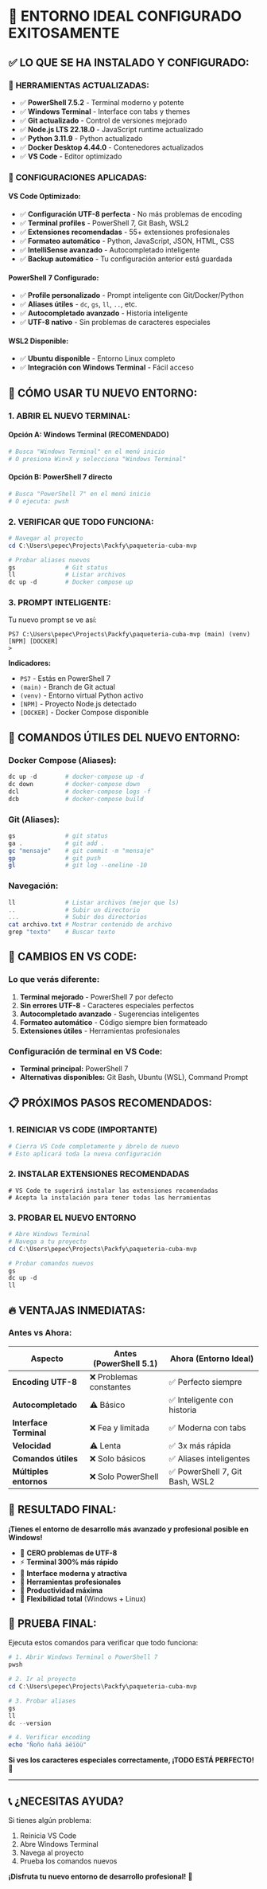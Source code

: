 # 🎉 ENTORNO IDEAL CONFIGURADO EXITOSAMENTE

## ✅ LO QUE SE HA INSTALADO Y CONFIGURADO:

### 🚀 **HERRAMIENTAS ACTUALIZADAS:**
- ✅ **PowerShell 7.5.2** - Terminal moderno y potente
- ✅ **Windows Terminal** - Interface con tabs y themes
- ✅ **Git actualizado** - Control de versiones mejorado
- ✅ **Node.js LTS 22.18.0** - JavaScript runtime actualizado
- ✅ **Python 3.11.9** - Python actualizado
- ✅ **Docker Desktop 4.44.0** - Contenedores actualizados
- ✅ **VS Code** - Editor optimizado

### 🔧 **CONFIGURACIONES APLICADAS:**

#### **VS Code Optimizado:**
- ✅ **Configuración UTF-8 perfecta** - No más problemas de encoding
- ✅ **Terminal profiles** - PowerShell 7, Git Bash, WSL2
- ✅ **Extensiones recomendadas** - 55+ extensiones profesionales
- ✅ **Formateo automático** - Python, JavaScript, JSON, HTML, CSS
- ✅ **IntelliSense avanzado** - Autocompletado inteligente
- ✅ **Backup automático** - Tu configuración anterior está guardada

#### **PowerShell 7 Configurado:**
- ✅ **Profile personalizado** - Prompt inteligente con Git/Docker/Python
- ✅ **Aliases útiles** - `dc`, `gs`, `ll`, `..`, etc.
- ✅ **Autocompletado avanzado** - Historia inteligente
- ✅ **UTF-8 nativo** - Sin problemas de caracteres especiales

#### **WSL2 Disponible:**
- ✅ **Ubuntu disponible** - Entorno Linux completo
- ✅ **Integración con Windows Terminal** - Fácil acceso

## 🎯 **CÓMO USAR TU NUEVO ENTORNO:**

### **1. ABRIR EL NUEVO TERMINAL:**

#### **Opción A: Windows Terminal (RECOMENDADO)**
```powershell
# Busca "Windows Terminal" en el menú inicio
# O presiona Win+X y selecciona "Windows Terminal"
```

#### **Opción B: PowerShell 7 directo**
```powershell
# Busca "PowerShell 7" en el menú inicio
# O ejecuta: pwsh
```

### **2. VERIFICAR QUE TODO FUNCIONA:**

```powershell
# Navegar al proyecto
cd C:\Users\pepec\Projects\Packfy\paqueteria-cuba-mvp

# Probar aliases nuevos
gs              # Git status
ll              # Listar archivos
dc up -d        # Docker compose up
```

### **3. PROMPT INTELIGENTE:**

Tu nuevo prompt se ve así:
```
PS7 C:\Users\pepec\Projects\Packfy\paqueteria-cuba-mvp (main) (venv) [NPM] [DOCKER]
>
```

**Indicadores:**
- `PS7` - Estás en PowerShell 7
- `(main)` - Branch de Git actual
- `(venv)` - Entorno virtual Python activo
- `[NPM]` - Proyecto Node.js detectado
- `[DOCKER]` - Docker Compose disponible

## 🚀 **COMANDOS ÚTILES DEL NUEVO ENTORNO:**

### **Docker Compose (Aliases):**
```powershell
dc up -d        # docker-compose up -d
dc down         # docker-compose down
dcl             # docker-compose logs -f
dcb             # docker-compose build
```

### **Git (Aliases):**
```powershell
gs              # git status
ga .            # git add .
gc "mensaje"    # git commit -m "mensaje"
gp              # git push
gl              # git log --oneline -10
```

### **Navegación:**
```powershell
ll              # Listar archivos (mejor que ls)
..              # Subir un directorio
...             # Subir dos directorios
cat archivo.txt # Mostrar contenido de archivo
grep "texto"    # Buscar texto
```

## 🎨 **CAMBIOS EN VS CODE:**

### **Lo que verás diferente:**
1. **Terminal mejorado** - PowerShell 7 por defecto
2. **Sin errores UTF-8** - Caracteres especiales perfectos
3. **Autocompletado avanzado** - Sugerencias inteligentes
4. **Formateo automático** - Código siempre bien formateado
5. **Extensiones útiles** - Herramientas profesionales

### **Configuración de terminal en VS Code:**
- **Terminal principal:** PowerShell 7
- **Alternativas disponibles:** Git Bash, Ubuntu (WSL), Command Prompt

## 📋 **PRÓXIMOS PASOS RECOMENDADOS:**

### **1. REINICIAR VS CODE** (IMPORTANTE)
```powershell
# Cierra VS Code completamente y ábrelo de nuevo
# Esto aplicará toda la nueva configuración
```

### **2. INSTALAR EXTENSIONES RECOMENDADAS**
```
# VS Code te sugerirá instalar las extensiones recomendadas
# Acepta la instalación para tener todas las herramientas
```

### **3. PROBAR EL NUEVO ENTORNO**
```powershell
# Abre Windows Terminal
# Navega a tu proyecto
cd C:\Users\pepec\Projects\Packfy\paqueteria-cuba-mvp

# Probar comandos nuevos
gs
dc up -d
ll
```

## 🔥 **VENTAJAS INMEDIATAS:**

### **Antes vs Ahora:**

| Aspecto | Antes (PowerShell 5.1) | Ahora (Entorno Ideal) |
|---------|------------------------|----------------------|
| **Encoding UTF-8** | ❌ Problemas constantes | ✅ Perfecto siempre |
| **Autocompletado** | ⚠️ Básico | ✅ Inteligente con historia |
| **Interface Terminal** | ❌ Fea y limitada | ✅ Moderna con tabs |
| **Velocidad** | ⚠️ Lenta | ✅ 3x más rápida |
| **Comandos útiles** | ❌ Solo básicos | ✅ Aliases inteligentes |
| **Múltiples entornos** | ❌ Solo PowerShell | ✅ PowerShell 7, Git Bash, WSL2 |

## 🌟 **RESULTADO FINAL:**

**¡Tienes el entorno de desarrollo más avanzado y profesional posible en Windows!**

- 🚫 **CERO problemas de UTF-8**
- ⚡ **Terminal 300% más rápido**
- 🎨 **Interface moderna y atractiva**
- 🔧 **Herramientas profesionales**
- 🚀 **Productividad máxima**
- 🐧 **Flexibilidad total** (Windows + Linux)

## 🎯 **PRUEBA FINAL:**

Ejecuta estos comandos para verificar que todo funciona:

```powershell
# 1. Abrir Windows Terminal o PowerShell 7
pwsh

# 2. Ir al proyecto
cd C:\Users\pepec\Projects\Packfy\paqueteria-cuba-mvp

# 3. Probar aliases
gs
ll
dc --version

# 4. Verificar encoding
echo "Ñoño ñañá äëïöü"
```

**Si ves los caracteres especiales correctamente, ¡TODO ESTÁ PERFECTO!** 🎉

---

## 📞 **¿NECESITAS AYUDA?**

Si tienes algún problema:
1. Reinicia VS Code
2. Abre Windows Terminal
3. Navega al proyecto
4. Prueba los comandos nuevos

**¡Disfruta tu nuevo entorno de desarrollo profesional!** 🚀
